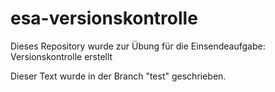# esa-versionskontrolle

Dieses Repository wurde zur Übung für die Einsendeaufgabe: Versionskontrolle erstellt

Dieser Text wurde in der Branch "test" geschrieben.